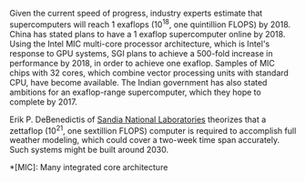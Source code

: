 
Given the current speed of progress, industry experts estimate that 
supercomputers will reach 1 exaflops (10<sup>18</sup>, one quintillion FLOPS) 
by 2018. China has stated plans to have a 1 exaflop supercomputer online by 
2018. Using the Intel MIC multi-core processor architecture, which is Intel's 
response to GPU systems, SGI plans to achieve a 500-fold increase in 
performance by 2018, in order to achieve one exaflop. Samples of MIC chips with 
32 cores, which combine vector processing units with standard CPU, have become 
available. The Indian government has also stated ambitions for an exaflop-range 
supercomputer, which they hope to complete by 2017.

Erik P. DeBenedictis of [Sandia National Laboratories](http://www.sandia.gov) theorizes that a zettaflop 
(10<sup>21</sup>, one sextillion FLOPS) computer is required to accomplish full 
weather modeling, which could cover a two-week time span accurately. Such 
systems might be built around 2030.

*[MIC]: Many integrated core architecture
